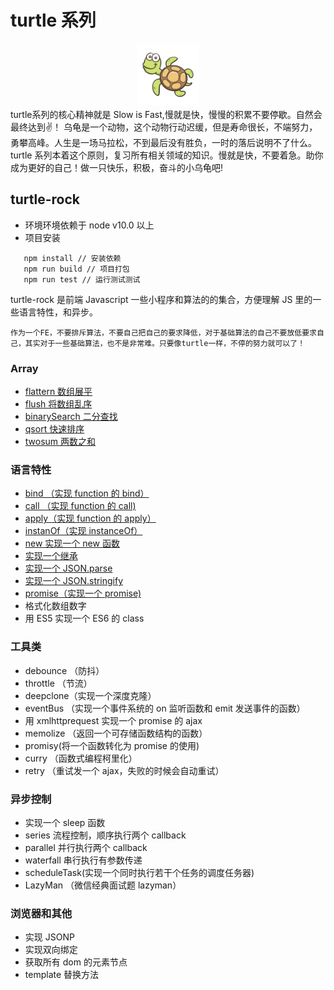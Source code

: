 # turtle 系列

<div align=center>
<img src="./imgs/turtle.jpg" width = "100" height = "100"  />
</div>
turtle系列的核心精神就是 Slow is Fast,慢就是快，慢慢的积累不要停歇。自然会最终达到✌️！
乌龟是一个动物，这个动物行动迟缓，但是寿命很长，不端努力，勇攀高峰。人生是一场马拉松，不到最后没有胜负，一时的落后说明不了什么。
turtle 系列本着这个原则，复习所有相关领域的知识。慢就是快，不要着急。助你成为更好的自己！做一只快乐，积极，奋斗的小乌龟吧!

## turtle-rock

-   环境环境依赖于 node v10.0 以上
-   项目安装

```
   npm install // 安装依赖
   npm run build // 项目打包
   npm run test // 运行测试测试
```

turtle-rock 是前端 Javascript 一些小程序和算法的的集合，方便理解 JS 里的一些语言特性，和异步。

```
作为一个FE，不要排斥算法，不要自己把自己的要求降低，对于基础算法的自己不要放低要求自己，其实对于一些基础算法，也不是非常难。只要像turtle一样，不停的努力就可以了！
```

### Array

-   [flattern 数组展平](https://github.com/scofieldfan/turtle-rock/blob/75e703a38ba64c8478114b16ad200703c377fec9/src/array.js#L1)
-   [flush 将数组乱序](https://github.com/scofieldfan/turtle-rock/blob/75e703a38ba64c8478114b16ad200703c377fec9/src/array.js#L16)
-   [binarySearch 二分查找](https://github.com/scofieldfan/turtle-rock/blob/75e703a38ba64c8478114b16ad200703c377fec9/src/array.js#L24)
-   [qsort 快速排序](https://github.com/scofieldfan/turtle-rock/blob/75e703a38ba64c8478114b16ad200703c377fec9/src/array.js#L42)
-   [twosum 两数之和](https://github.com/scofieldfan/turtle-rock/blob/75e703a38ba64c8478114b16ad200703c377fec9/src/array.js#L69)

### 语言特性

-   [bind （实现 function 的 bind）](https://github.com/scofieldfan/turtle-rock/blob/155d58a98315710a44b7a0241daa1ad9d4f38364/src/emcascript.js#L1)
-   [call （实现 function 的 call)](https://github.com/scofieldfan/turtle-rock/blob/155d58a98315710a44b7a0241daa1ad9d4f38364/src/emcascript.js#L12)
-   [apply（实现 function 的 apply）](https://github.com/scofieldfan/turtle-rock/blob/155d58a98315710a44b7a0241daa1ad9d4f38364/src/emcascript.js#L16)
-   [instanOf（实现 instanceOf）](https://github.com/scofieldfan/turtle-rock/blob/155d58a98315710a44b7a0241daa1ad9d4f38364/src/emcascript.js#L20)
-   [new 实现一个 new 函数](https://github.com/scofieldfan/turtle-rock/blob/155d58a98315710a44b7a0241daa1ad9d4f38364/src/emcascript.js#L32)
-   [实现一个继承](https://github.com/scofieldfan/turtle-rock/blob/155d58a98315710a44b7a0241daa1ad9d4f38364/src/emcascript.js#L41)
-   [实现一个 JSON.parse](https://github.com/scofieldfan/turtle-rock/blob/155d58a98315710a44b7a0241daa1ad9d4f38364/src/emcascript.js#L76)
-   [实现一个 JSON.stringify](https://github.com/scofieldfan/turtle-rock/blob/155d58a98315710a44b7a0241daa1ad9d4f38364/src/emcascript.js#L112)
-   [promise（实现一个 promise)](https://github.com/scofieldfan/turtle-rock/blob/155d58a98315710a44b7a0241daa1ad9d4f38364/src/my-promise.js#L1)
-   格式化数组数字
-   用 ES5 实现一个 ES6 的 class

### 工具类

-   debounce （防抖）
-   throttle （节流）
-   deepclone（实现一个深度克隆）
-   eventBus （实现一个事件系统的 on 监听函数和 emit 发送事件的函数）
-   用 xmlhttprequest 实现一个 promise 的 ajax
-   memolize （返回一个可存储函数结构的函数）
-   promisy(将一个函数转化为 promise 的使用)
-   curry （函数式编程柯里化）
-   retry （重试发一个 ajax，失败的时候会自动重试）

### 异步控制

-   实现一个 sleep 函数
-   series 流程控制，顺序执行两个 callback
-   parallel 并行执行两个 callback
-   waterfall 串行执行有参数传递
-   scheduleTask(实现一个同时执行若干个任务的调度任务器)
-   LazyMan （微信经典面试题 lazyman）

### 浏览器和其他

-   实现 JSONP
-   实现双向绑定
-   获取所有 dom 的元素节点
-   template 替换方法
